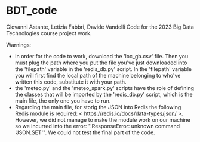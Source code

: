 # BDT_code
Giovanni Astante, Letizia Fabbri,  Davide Vandelli
Code for the 2023 Big Data Technologies course project work.

Warnings:
- in order for the code to work, download the 'loc_gb.csv' file. Then you must plug the path where you put the file you've just downloaded into the 'filepath' variable in the 'redis_db.py' script. In the 'filepath' variable you will first find the local path of the machine belonging to who've written this code, substitute it with your path.
- the 'meteo.py' and the 'meteo_spark.py' scripts have the role of defining the classes that will be imported by the 'redis_db.py' script, which is the main file, the only one you have to run.
- Regarding the main file, for storig the JSON into Redis the following Redis module is required: < https://redis.io/docs/data-types/json/ >. However, we did not manage to make the module work on our machine so we incurred into the error: ".ResponseError: unknown command 'JSON.SET'". We could not test the final part of the code.
